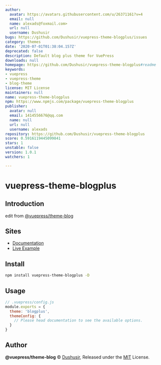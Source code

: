 ```yaml
---
author:
  avatar: https://avatars.githubusercontent.com/u/26371161?v=4
  email: null
  name: alexads@foxmail.com>
  url: null
  username: Dushusir
bugs: https://github.com/Dushusir/vuepress-theme-blogplus/issues
category: themes
date: '2020-07-01T01:38:04.157Z'
deprecated: false
description: Default blog plus theme for VuePress
downloads: null
homepage: https://github.com/Dushusir/vuepress-theme-blogplus#readme
keywords:
- vuepress
- vuepress-theme
- blog-theme
license: MIT License
maintainers: null
name: vuepress-theme-blogplus
npm: https://www.npmjs.com/package/vuepress-theme-blogplus
publisher:
  avatar: null
  email: 1414556676@qq.com
  name: null
  url: null
  username: alexads
repository: https://github.com/Dushusir/vuepress-theme-blogplus
score: 0.5916119445099841
stars: 1
unstable: false
version: 1.0.1
watchers: 1

---
```


# vuepress-theme-blogplus

## Introduction
edit from [@vuepress/theme-blog](https://github.com/vuepressjs/vuepress-theme-blog)
 
## Sites

- [Documentation](https://vuepress-theme-blog.ulivz.com)
- [Live Example](https://dushusir.github.io/blog/)

## Install

```bash
npm install vuepress-theme-blogplus -D
```


## Usage

```js
// .vuepress/config.js
module.exports = {
  theme: 'blogplus',
  themeConfig: {
    // Please head documentation to see the available options.
  }
}
```

## Author

**@vuepress/theme-blog** © [Dushusir](https://github.com/Dushusir), Released under the [MIT](./LICENSE) License.

